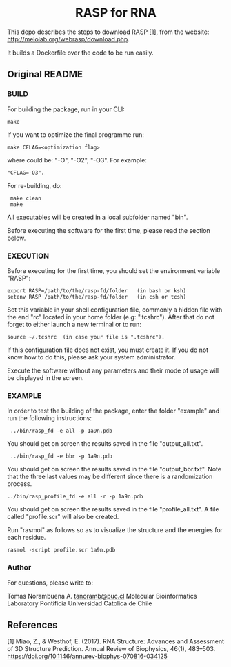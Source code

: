 <h1 align="center">
  RASP for RNA
</h1>
  
This depo describes the steps to download RASP [[1]](#1), from the website: http://melolab.org/webrasp/download.php. 

It builds a Dockerfile over the code to be run easily. 




## Original README
### BUILD

For building the package, run in your CLI:
```
make
```
If you want to optimize the final programme run:
```
make CFLAG=<optimization flag>
```
where <optimization flag> could be: "-O", "-O2", "-O3". For example:
```
"CFLAG=-O3".
```
For re-building, do:
```
 make clean
 make
```
All executables will be created in a local subfolder named "bin".

Before executing the software for the first time, please read the section below.

### EXECUTION

Before executing for the first time, you should set the environment variable "RASP":
```
export RASP=/path/to/the/rasp-fd/folder   (in bash or ksh)
setenv RASP /path/to/the/rasp-fd/folder   (in csh or tcsh)
```
Set this variable in your shell configuration file, commonly a hidden file with the
end "rc" located in your home folder (e.g: ".tcshrc"). After that do not forget to
either launch a new terminal or to run:
```
source ~/.tcshrc  (in case your file is ".tcshrc").
```
If this configuration file does not exist, you must create it. If you do not know how
to do this, please ask your system administrator.

Execute the software without any parameters and their mode of usage will be displayed
in the screen.


### EXAMPLE

In order to test the building of the package, enter the folder "example" and run the
following instructions:
```
 ../bin/rasp_fd -e all -p 1a9n.pdb
```
You should get on screen the results saved in the file "output_all.txt".
```
 ../bin/rasp_fd -e bbr -p 1a9n.pdb
```

You should get on screen the results saved in the file "output_bbr.txt". Note that the
three last values may be different since there is a randomization process.
```
../bin/rasp_profile_fd -e all -r -p 1a9n.pdb
```
You should get on screen the results saved in the file "profile_all.txt". A file called
"profile.scr" will also be created.


Run "rasmol" as follows so as to visualize the structure and the energies for each residue.
```
rasmol -script profile.scr 1a9n.pdb
```

### Author
For questions, please write to:

Tomas Norambuena A. <tanoramb@puc.cl>
Molecular Bioinformatics Laboratory
Pontificia Universidad Catolica de Chile
    




## References

<a id="1">[1]</a> 
Miao, Z., & Westhof, E. (2017). 
RNA Structure: Advances and Assessment of 3D Structure Prediction. 
Annual Review of Biophysics, 46(1), 483–503. 
https://doi.org/10.1146/annurev-biophys-070816-034125
